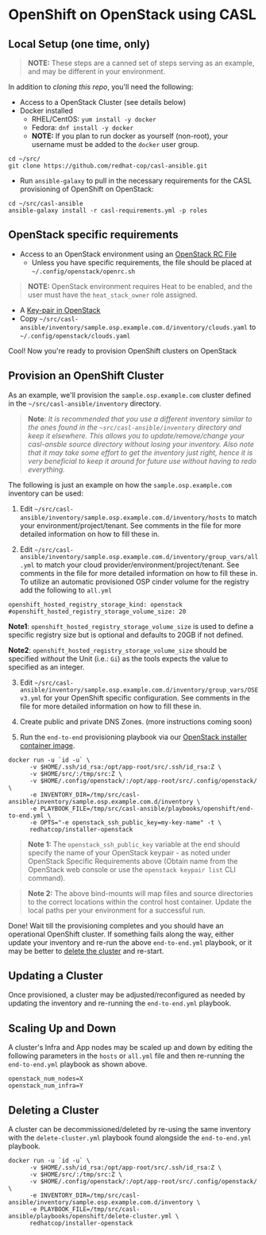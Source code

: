 # OpenShift on OpenStack using CASL

## Local Setup (one time, only)

> **NOTE:** These steps are a canned set of steps serving as an example, and may be different in your environment.

In addition to _cloning this repo_, you'll need the following:

* Access to a OpenStack Cluster (see details below)
* Docker installed
  * RHEL/CentOS: `yum install -y docker`
  * Fedora: `dnf install -y docker`
  * **NOTE:** If you plan to run docker as yourself (non-root), your username must be added to the `docker` user group.

```
cd ~/src/
git clone https://github.com/redhat-cop/casl-ansible.git
```

* Run `ansible-galaxy` to pull in the necessary requirements for the CASL provisioning of OpenShift on OpenStack:

```
cd ~/src/casl-ansible
ansible-galaxy install -r casl-requirements.yml -p roles
```

## OpenStack specific requirements
* Access to an OpenStack environment using an [OpenStack RC File](https://access.redhat.com/documentation/en-us/red_hat_openstack_platform/11/html/command-line_interface_reference/ch_cli#cli_openrc)
  * Unless you have specific requirements, the file should be placed at `~/.config/openstack/openrc.sh`
>**NOTE:** OpenStack environment requires Heat to be enabled, and the user must have the `heat_stack_owner` role assigned.
* A [Key-pair in OpenStack](https://github.com/naturalis/openstack-docs/wiki/Howto:-Creating-and-using-OpenStack-SSH-keypairs-on-Linux-and-OSX)
* Copy `~/src/casl-ansible/inventory/sample.osp.example.com.d/inventory/clouds.yaml` to `~/.config/openstack/clouds.yaml`

Cool! Now you're ready to provision OpenShift clusters on OpenStack

## Provision an OpenShift Cluster

As an example, we'll provision the `sample.osp.example.com` cluster defined in the `~/src/casl-ansible/inventory` directory.

> **Note**: *It is recommended that you use a different inventory similar to the ones found in the `~src/casl-ansible/inventory` directory and keep it elsewhere. This allows you to update/remove/change your casl-ansble source directory without losing your inventory. Also note that it may take some effort to get the inventory just right, hence it is very beneficial to keep it around for future use without having to redo everything.*

The following is just an example on how the `sample.osp.example.com` inventory can be used:

1) Edit `~/src/casl-ansible/inventory/sample.osp.example.com.d/inventory/hosts` to match your environment/project/tenant. See comments in the file for more detailed information on how to fill these in.

2) Edit `~/src/casl-ansible/inventory/sample.osp.example.com.d/inventory/group_vars/all.yml` to match your cloud provider/environment/project/tenant. See comments in the file for more detailed information on how to fill these in. To utilize an automatic provisioned OSP cinder volume for the registry add the following to `all.yml`
```
openshift_hosted_registry_storage_kind: openstack
#openshift_hosted_registry_storage_volume_size: 20
```

**Note1**: `openshift_hosted_registry_storage_volume_size` is used to define a specific registry size but is optional and defaults to 20GB if not defined.

**Note2**: `openshift_hosted_registry_storage_volume_size` should be specified *without* the Unit (i.e.: `Gi`) as the tools expects the value to specified as an integer. 

3) Edit `~/src/casl-ansible/inventory/sample.osp.example.com.d/inventory/group_vars/OSEv3.yml` for your OpenShift specific configuration. See comments in the file for more detailed information on how to fill these in.

4) Create public and private DNS Zones. (more instructions coming soon)

5) Run the `end-to-end` provisioning playbook via our [OpenStack installer container image](../images/installer-openstack/).

```
docker run -u `id -u` \
      -v $HOME/.ssh/id_rsa:/opt/app-root/src/.ssh/id_rsa:Z \
      -v $HOME/src/:/tmp/src:Z \
      -v $HOME/.config/openstack/:/opt/app-root/src/.config/openstack/ \
      -e INVENTORY_DIR=/tmp/src/casl-ansible/inventory/sample.osp.example.com.d/inventory \
      -e PLAYBOOK_FILE=/tmp/src/casl-ansible/playbooks/openshift/end-to-end.yml \
      -e OPTS="-e openstack_ssh_public_key=my-key-name" -t \
      redhatcop/installer-openstack
```

> **Note 1:** The `openstack_ssh_public_key` variable at the end should specify the name of your OpenStack keypair - as noted under OpenStack Specific Requirements above (Obtain name from the OpenStack web console or use the `openstack keypair list` CLI command).

> **Note 2:** The above bind-mounts will map files and source directories to the correct locations within the control host container. Update the local paths per your environment for a successful run.

Done! Wait till the provisioning completes and you should have an operational OpenShift cluster. If something fails along the way, either update your inventory and re-run the above `end-to-end.yml` playbook, or it may be better to [delete the cluster](https://github.com/redhat-cop/casl-ansible#deleting-a-cluster) and re-start.

## Updating a Cluster

Once provisioned, a cluster may be adjusted/reconfigured as needed by updating the inventory and re-running the `end-to-end.yml` playbook.

## Scaling Up and Down

A cluster's Infra and App nodes may be scaled up and down by editing the following parameters in the `hosts` or `all.yml` file and then re-running the `end-to-end.yml` playbook as shown above.

```
openstack_num_nodes=X
openstack_num_infra=Y
```

## Deleting a Cluster

A cluster can be decommissioned/deleted by re-using the same inventory with the `delete-cluster.yml` playbook found alongside the `end-to-end.yml` playbook.

```
docker run -u `id -u` \
      -v $HOME/.ssh/id_rsa:/opt/app-root/src/.ssh/id_rsa:Z \
      -v $HOME/src/:/tmp/src:Z \
      -v $HOME/.config/openstack/:/opt/app-root/src/.config/openstack/ \
      -e INVENTORY_DIR=/tmp/src/casl-ansible/inventory/sample.osp.example.com.d/inventory \
      -e PLAYBOOK_FILE=/tmp/src/casl-ansible/playbooks/openshift/delete-cluster.yml \
      redhatcop/installer-openstack
```
